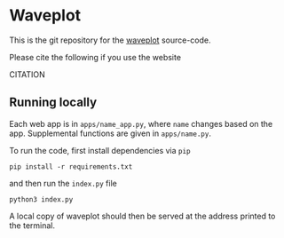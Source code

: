 # Waveplot

This is the git repository for the [waveplot](https://www.waveplot.com) source-code.

Please cite the following if you use the website

CITATION

## Running locally

Each web app is in `apps/name_app.py`, where `name` changes based on the app. Supplemental functions are given in `apps/name.py`. 

To run the code, first install dependencies via `pip`

```
pip install -r requirements.txt
```

and then run the `index.py` file

```
python3 index.py
```

A local copy of waveplot should then be served at the address printed to the terminal.